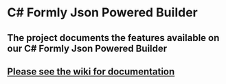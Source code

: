 # C# Formly Json Powered Builder
## The project documents the features available on our C# Formly Json Powered Builder

## [Please see the wiki for documentation](https://github.com/wardandpartners/formly-jsonpowered-formbuilder/wiki)

